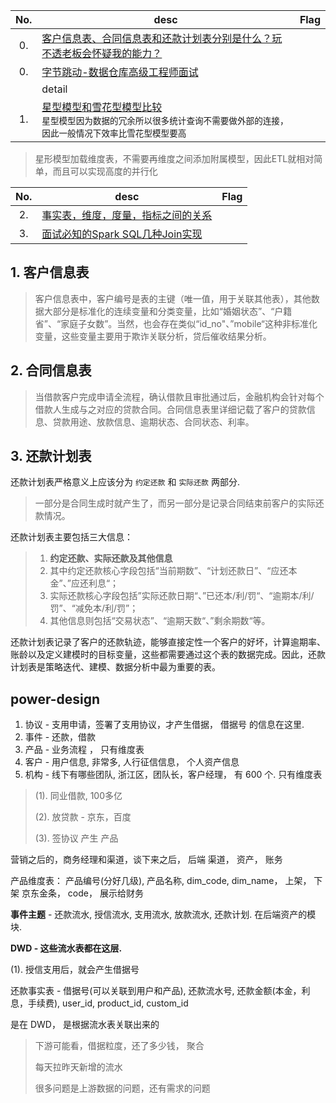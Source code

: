 
No. | desc | Flag
:---: | --- | :---:
0. | [客户信息表、合同信息表和还款计划表分别是什么？玩不透老板会怀疑我的能力？](https://zhuanlan.zhihu.com/p/130761566) |
0. | [字节跳动-数据仓库高级工程师面试](https://mp.weixin.qq.com/s/7dHu2QcmU2xvFtGUEp13Fg) |
&nbsp; | detail |
1. | [星型模型和雪花型模型比较](http://blog.csdn.net/nisjlvhudy/article/details/7889422) <br> `星型模型因为数据的冗余所以很多统计查询不需要做外部的连接，因此一般情况下效率比雪花型模型要高` |

> 星形模型加载维度表，不需要再维度之间添加附属模型，因此ETL就相对简单，而且可以实现高度的并行化

No. | desc | Flag
:---: | --- | :---:
2. | [事实表，维度，度量，指标之间的关系](https://blog.csdn.net/zhuwinmin/article/details/54944894) |
3. | [面试必知的Spark SQL几种Join实现](https://database.51cto.com/art/202009/626552.htm) |

## 1. 客户信息表

> 客户信息表中，客户编号是表的主键（唯一值，用于关联其他表），其他数据大部分是标准化的连续变量和分类变量，比如“婚姻状态”、“户籍省”、“家庭子女数”。当然，也会存在类似“id_no"、”mobile“这种非标准化变量，这些变量主要用于欺诈关联分析，贷后催收结果分析。

## 2. 合同信息表

> 当借款客户完成申请全流程，确认借款且审批通过后，金融机构会针对每个借款人生成与之对应的贷款合同。合同信息表里详细记载了客户的贷款信息、贷款用途、放款信息、逾期状态、合同状态、利率。

## 3. 还款计划表

还款计划表严格意义上应该分为 `约定还款` 和 `实际还款` 两部分.

> 一部分是合同生成时就产生了，而另一部分是记录合同结束前客户的实际还款情况。

还款计划表主要包括三大信息：

> 1. **约定还款、实际还款及其他信息**
> 2. 其中约定还款核心字段包括“当前期数”、“计划还款日”、“应还本金”、”应还利息“；
> 3. 实际还款核心字段包括”实际还款日期“、”已还本/利/罚“、“逾期本/利/罚”、“减免本/利/罚”；
> 4. 其他信息则包括“交易状态”、“逾期天数“、”剩余期数“等。

还款计划表记录了客户的还款轨迹，能够直接定性一个客户的好坏，计算逾期率、账龄以及定义建模时的目标变量，这些都需要通过这个表的数据完成。因此，还款计划表是策略迭代、建模、数据分析中最为重要的表。

## power-design

 1. 协议 - 支用申请，签署了支用协议，才产生借据， 借据号 的信息在这里. 
 2. 事件 - 还款，借款
 3. 产品 - 业务流程 ， 只有维度表
 4. 客户 - 用户信息, 非常多, 人行征信信息， 个人资产信息
 5. 机构 - 线下有哪些团队, 浙江区，团队长，客户经理， 有 600 个. 只有维度表
 
> (1). 同业借款, 100多亿
> 
> (2). 放贷款 - 京东，百度
> 
> (3). 签协议 产生 产品

营销之后的，商务经理和渠道，谈下来之后， 后端 渠道， 资产， 账务

产品维度表： 产品编号(分好几级), 产品名称, dim\_code, dim\_name， 上架， 下架
                            京东金条， code， 展示给财务

**事件主题** - 还款流水, 授信流水, 支用流水, 放款流水, 还款计划. 在后端资产的模块.  

**DWD - 这些流水表都在这层.** 

(1). 授信支用后，就会产生借据号

还款事实表 - 借据号(可以关联到用户和产品), 还款流水号, 还款金额(本金，利息，手续费), user\_id, product\_id, custom\_id

是在 DWD， 是根据流水表关联出来的

> 下游可能看，借据粒度，还了多少钱， 聚合
>
> 每天拉昨天新增的流水
>
> 很多问题是上游数据的问题，还有需求的问题

